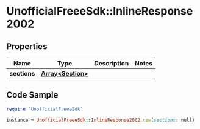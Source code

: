 # UnofficialFreeeSdk::InlineResponse2002

## Properties

Name | Type | Description | Notes
------------ | ------------- | ------------- | -------------
**sections** | [**Array&lt;Section&gt;**](Section.md) |  | 

## Code Sample

```ruby
require 'UnofficialFreeeSdk'

instance = UnofficialFreeeSdk::InlineResponse2002.new(sections: null)
```


